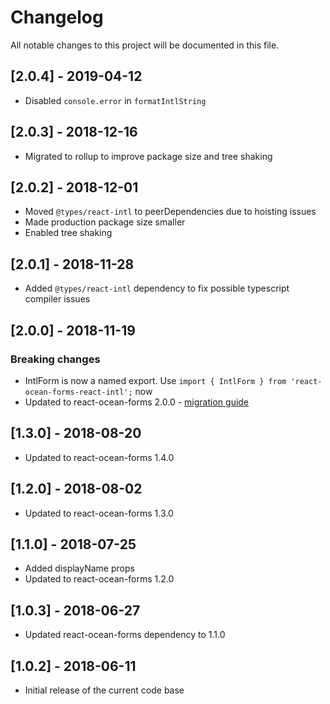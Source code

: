 # Changelog

All notable changes to this project will be documented in this file.

## [2.0.4] - 2019-04-12

- Disabled `console.error` in `formatIntlString`

## [2.0.3] - 2018-12-16

- Migrated to rollup to improve package size and tree shaking

## [2.0.2] - 2018-12-01

- Moved `@types/react-intl` to peerDependencies due to hoisting issues
- Made production package size smaller
- Enabled tree shaking

## [2.0.1] - 2018-11-28

- Added `@types/react-intl` dependency to fix possible typescript compiler issues

## [2.0.0] - 2018-11-19

### Breaking changes

- IntlForm is now a named export. Use `import { IntlForm } from 'react-ocean-forms-react-intl';` now
- Updated to react-ocean-forms 2.0.0 - [migration guide](https://github.com/environment-agency-austria/react-ocean-forms#upgrading-from-react-ocean-forms-1xx-to-200)

## [1.3.0] - 2018-08-20

- Updated to react-ocean-forms 1.4.0

## [1.2.0] - 2018-08-02

- Updated to react-ocean-forms 1.3.0

## [1.1.0] - 2018-07-25

- Added displayName props
- Updated to react-ocean-forms 1.2.0

## [1.0.3] - 2018-06-27

- Updated react-ocean-forms dependency to 1.1.0

## [1.0.2] - 2018-06-11

- Initial release of the current code base
